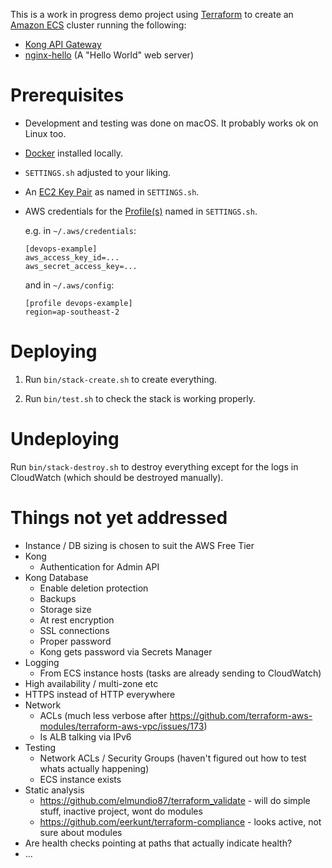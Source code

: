 This is a work in progress demo project using [Terraform](https://www.terraform.io/) to create an [Amazon ECS](https://aws.amazon.com/ecs/)
cluster running the following:

 * [Kong API Gateway](https://konghq.com/kong/)
 * [nginx-hello](https://github.com/nginxinc/NGINX-Demos/tree/master/nginx-hello) (A "Hello World" web server)
 
# Prerequisites

* Development and testing was done on macOS.  It probably works ok on Linux too. 
 
* [Docker](https://docs.docker.com/install/) installed locally.

* `SETTINGS.sh` adjusted to your liking.

* An [EC2 Key Pair](https://docs.aws.amazon.com/AWSEC2/latest/UserGuide/ec2-key-pairs.html) as named in `SETTINGS.sh`.

* AWS credentials for the [Profile(s)](https://docs.aws.amazon.com/cli/latest/userguide/cli-configure-profiles.html)
  named in `SETTINGS.sh`.
  
  e.g. in `~/.aws/credentials`:
  ```
  [devops-example]
  aws_access_key_id=...
  aws_secret_access_key=...
  ```
  
  and in `~/.aws/config`:
  ```
  [profile devops-example]
  region=ap-southeast-2
  ```

# Deploying

1. Run `bin/stack-create.sh` to create everything.
    
1. Run `bin/test.sh` to check the stack is working properly.

# Undeploying

Run `bin/stack-destroy.sh` to destroy everything except for the logs in CloudWatch (which should be destroyed manually).

# Things not yet addressed

* Instance / DB sizing is chosen to suit the AWS Free Tier
* Kong
  * Authentication for Admin API
* Kong Database
  * Enable deletion protection 
  * Backups
  * Storage size
  * At rest encryption
  * SSL connections
  * Proper password
  * Kong gets password via Secrets Manager
* Logging
   * From ECS instance hosts (tasks are already sending to CloudWatch)
* High availability / multi-zone etc
* HTTPS instead of HTTP everywhere
* Network
  * ACLs (much less verbose after https://github.com/terraform-aws-modules/terraform-aws-vpc/issues/173)
  * Is ALB talking via IPv6 
* Testing
  * Network ACLs / Security Groups (haven't figured out how to test whats actually happening)
  * ECS instance exists  
* Static analysis
  * https://github.com/elmundio87/terraform_validate - will do simple stuff, inactive project, wont do modules
  * https://github.com/eerkunt/terraform-compliance - looks active, not sure about modules
* Are health checks pointing at paths that actually indicate health?
* ...
